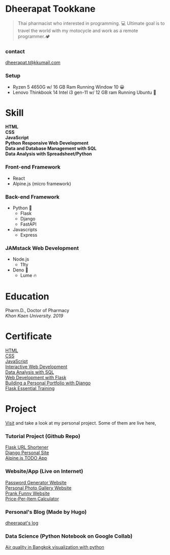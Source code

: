# Dheerapat Tookkane

> Thai pharmacist who interested in programming. 💻 
> Ultimate goal is to travel the world with my motocycle and work as a remote programmer.🏕

### contact

dheerapat.t@kkumail.com

### Setup
* Ryzen 5 4650G w/ 16 GB Ram Running Window 10 😀
* Lenovo Thinkbook 14 Intel i3 gen-11 w/ 12 GB ram Running Ubuntu 🐧

# Skill

**HTML**  
**CSS**  
**JavaScript**  
**Python**
**Responsive Web Development**  
**Data and Database Management with SQL**  
**Data Analysis with Spreadsheet/Python**

### Front-end Framework

* React
* Alpine.js (micro framework)

### Back-end Framework

* Python 🐍
  * Flask
  * Django
  * FastAPI
* Javascripts
  * Express

### JAMstack Web Development

* Node.js
  * 11ty
* Deno 🦕
  * Lume 🔥

# Education

Pharm.D., Doctor of Pharmacy  
*Khon Kaen University. 2019*

# Certificate

[HTML](https://www.linkedin.com/learning/certificates/e8b06b94e9ab7f30d18724b81c64af619c5392156ff79bc47a2a4970aaf90e64?trk=share_certificate)  
[CSS](https://www.linkedin.com/learning/certificates/73c959dd2a653508c662d10f77c708bc37476519627078fbf01a65d7cc0b4c7c?trk=share_certificate)  
[JavaScript](https://www.codecademy.com/profiles/fullStackPy/certificates/705dcb15de0da4dd9d9fc4f3274b430e)  
[Interactive Web Development](https://www.codecademy.com/profiles/fullStackPy/certificates/36ae898a1d1c8524815305b2d1d2ebab)  
[Data Analysis with SQL](https://www.codecademy.com/profiles/fullStackPy/certificates/5cafb2d937090210d7df3652)  
[Web Development with Flask](https://www.codecademy.com/profiles/fullStackPy/certificates/5ee3bf2c187929001393af70)  
[Building a Personal Portfolio with Django](https://www.linkedin.com/learning/certificates/e1e8dec564d6a7dc3e3834f51dd81a51abb5087b946ea29291f4b55401b73f85)  
[Flask Essential Training](https://www.linkedin.com/learning/certificates/53f80a9b3d5e75fa186dd39a796ac93f90bfdbddd968f795a21d12a54be6b2fb)  

# Project

[Visit](https://www.github.com/dheerapat) and take a look at my personal project. Some of them are live here,  
  
### Tutorial Project (Github Repo)

[Flask URL Shortener](https://github.com/dheerapat/flask-url-short)  
[Django Personal Site](https://github.com/dheerapat/django-personal-portfolio)  
[Alpine.js TODO App](https://github.com/dheerapat/alpine-todo)  
  
  
### Website/App (Live on Internet)

[Password Generator Website](https://vanilla-password-generator.netlify.app/)  
[Personal Photo Gallery Website](https://shutter-releaser.herokuapp.com/)  
[Prank Funny Website](https://are-you-stupid.netlify.app/)  
[Price-Per-Item Calculator](https://price-per-item.netlify.app/)

### Personal's Blog (Made by Hugo)

[dheerapat's log](https://dheerapat-log.vercel.app/)
  
### Data Science (Python Notebook on Google Collab)

[Air quality in Bangkok visualization with python](https://colab.research.google.com/drive/1VAX68CNfiXBPkW1HnZM0pu-NUs7IIkXO?usp=sharing)
